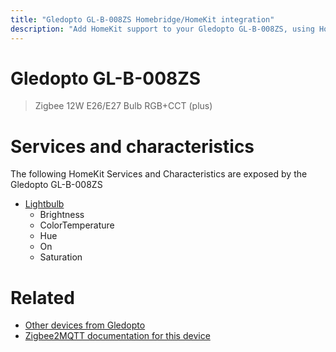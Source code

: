 ```yaml
---
title: "Gledopto GL-B-008ZS Homebridge/HomeKit integration"
description: "Add HomeKit support to your Gledopto GL-B-008ZS, using Homebridge, Zigbee2MQTT and homebridge-z2m."
---
```

<!---
This file has been GENERATED using src/docgen/docgen.ts
DO NOT EDIT THIS FILE MANUALLY!
-->
# Gledopto GL-B-008ZS
> Zigbee 12W E26/E27 Bulb RGB+CCT (plus)


# Services and characteristics
The following HomeKit Services and Characteristics are exposed by
the Gledopto GL-B-008ZS

* [Lightbulb](../../light.md)
  * Brightness
  * ColorTemperature
  * Hue
  * On
  * Saturation


# Related
* [Other devices from Gledopto](../index.md#gledopto)
* [Zigbee2MQTT documentation for this device](https://www.zigbee2mqtt.io/devices/GL-B-008ZS.html)